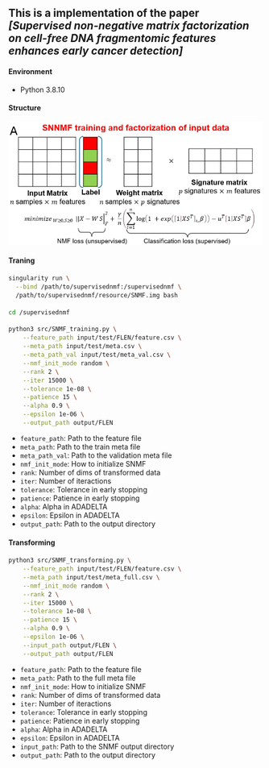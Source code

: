 ## This is a implementation of the paper *[Supervised non-negative matrix factorization on cell-free DNA fragmentomic features enhances early cancer detection]*


#### Environment
- Python 3.8.10

#### Structure
![alt text](image.png)

#### Traning

```bash
singularity run \
  --bind /path/to/supervisednmf:/supervisednmf \
  /path/to/supervisednmf/resource/SNMF.img bash

cd /supervisednmf

python3 src/SNMF_training.py \
    --feature_path input/test/FLEN/feature.csv \
    --meta_path input/test/meta.csv \
    --meta_path_val input/test/meta_val.csv \
    --nmf_init_mode random \
    --rank 2 \
    --iter 15000 \
    --tolerance 1e-08 \
    --patience 15 \
    --alpha 0.9 \
    --epsilon 1e-06 \
    --output_path output/FLEN
```

  - `feature_path`: Path to the feature file
  - `meta_path`: Path to the train meta file
  - `meta_path_val`: Path to the validation meta file
  - `nmf_init_mode`: How to initialize SNMF
  - `rank`: Number of dims of transformed data
  - `iter`: Number of iteractions
  - `tolerance`: Tolerance in early stopping
  - `patience`: Patience in early stopping
  - `alpha`: Alpha in ADADELTA
  - `epsilon`: Epsilon in ADADELTA
  - `output_path`: Path to the output directory


#### Transforming

```bash
python3 src/SNMF_transforming.py \
    --feature_path input/test/FLEN/feature.csv \
    --meta_path input/test/meta_full.csv \
    --nmf_init_mode random \
    --rank 2 \
    --iter 15000 \
    --tolerance 1e-08 \
    --patience 15 \
    --alpha 0.9 \
    --epsilon 1e-06 \
    --input_path output/FLEN \
    --output_path output/FLEN
```
  - `feature_path`: Path to the feature file
  - `meta_path`: Path to the full meta file
  - `nmf_init_mode`: How to initialize SNMF
  - `rank`: Number of dims of transformed data
  - `iter`: Number of iteractions
  - `tolerance`: Tolerance in early stopping
  - `patience`: Patience in early stopping
  - `alpha`: Alpha in ADADELTA
  - `epsilon`: Epsilon in ADADELTA
  - `input_path`: Path to the SNMF output directory
  - `output_path`: Path to the output directory